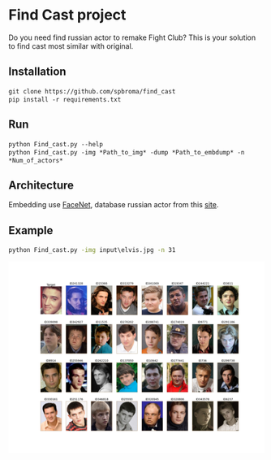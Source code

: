 # Find Cast project

Do you need find russian actor to remake Fight Club? 
This is your solution to find cast most similar with original. 

## Installation

```
git clone https://github.com/spbroma/find_cast
pip install -r requirements.txt
```

## Run

```
python Find_cast.py --help
python Find_cast.py -img *Path_to_img* -dump *Path_to_embdump* -n *Num_of_actors*
```

## Architecture

Embedding use [FaceNet](https://pypi.org/project/facenet-pytorch/), database russian actor from this [site](https://www.kino-teatr.ru/).

## Example
```cmd
python Find_cast.py -img input\elvis.jpg -n 31
```
![example](output/result_by_elvis.png)